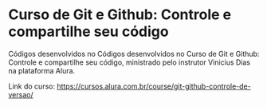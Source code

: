 # Curso de Git e Github: Controle e compartilhe seu código

Códigos desenvolvidos no Códigos desenvolvidos no Curso de Git e Github: Controle e compartilhe seu código, ministrado pelo instrutor Vinicius Dias na plataforma Alura. 

Link do curso: https://cursos.alura.com.br/course/git-github-controle-de-versao/
